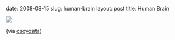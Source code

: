 date: 2008-08-15
slug: human-brain
layout: post
title: Human Brain


<img src="/tumblr_files/U1PYT9LtMcm00gxe7tZS4E1J_500.jpg"/><br/><p>(via <a href="http://osoyosita.tumblr.com/" target="_blank">osoyosita</a>)</p>
